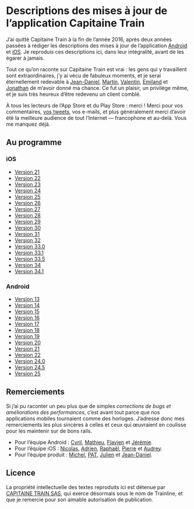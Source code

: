 # Descriptions des mises à jour de l’application Capitaine Train

J’ai quitté Capitaine Train à la fin de l’année 2016, après deux années passées à rédiger les descriptions des mises à jour de l’application [Android](https://play.google.com/store/apps/details?id=com.capitainetrain.android) et [iOS](https://itunes.apple.com/fr/app/trainline-europe/id599502670?mt=8). Je reproduis ces descriptions ici, dans leur intégralité, avant de les égarer à jamais.

Tout ce qu’on raconte sur Capitaine Train est vrai&nbsp;: les gens qui y travaillent sont extraordinaires, j’y ai vécu de fabuleux moments, et je serai éternellement redevable à [Jean-Daniel](https://twitter.com/jdguyot), [Martin](https://twitter.com/martoche), [Valentin](https://twitter.com/vsurrel), [Emiland](https://twitter.com/EmilandDC) et [Jonathan](https://twitter.com/Jodiroga) de m’avoir donné ma chance. Ce fut un plaisir, un privilège même, et je suis très heureux d’être redevenu un client comblé.

À tous les lecteurs de l’App Store et du Play Store&nbsp;: merci&nbsp;! Merci pour vos commentaires, [vos tweets](https://twitter.com/i/moments/901384263177777153), vos e-mails, et plus généralement merci d’avoir été la meilleure audience de tout l’Internet — francophone et au-delà. Vous me manquez déjà.

## Au programme

### iOS

* [Version 21](/ios/v21.md)
* [Version 22](/ios/v22.md)
* [Version 23](/ios/v23.md)
* [Version 24](/ios/v24.md)
* [Version 25](/ios/v25.md)
* [Version 26](/ios/v26.md)
* [Version 27](/ios/v27.md)
* [Version 28](/ios/v28.md)
* [Version 29](/ios/v29.md)
* [Version 30](/ios/v30.md)
* [Version 31](/ios/v31.md)
* [Version 32](/ios/v32.md)
* [Version 33.0](/ios/v33.0.md)
* [Version 33.1](/ios/v33.1.md)
* [Version 33.5](/ios/v33.5.md)
* [Version 34](/ios/v34.0.md)
* [Version 34.1](/ios/v34.1.md)

### Android

* [Version 13](/android/v13.md)
* [Version 14](/android/v14.md)
* [Version 15](/android/v15.md)
* [Version 16](/android/v16.md)
* [Version 17](/android/v17.md)
* [Version 18](/android/v18.md)
* [Version 19](/android/v19.md)
* [Version 20](/android/v20.md)
* [Version 21](/android/v21.md)
* [Version 22](/android/v22.md)
* [Version 24.0](/android/v24.0.md)
* [Version 24.5](/android/v24.5.md)
* [Version 25](/android/v25.md)

## Remerciements

Si j’ai pu raconter un peu plus que de simples _corrections de bugs et améliorations des performances_, c’est avant tout parce que nos applications mobiles tournaient comme des horloges. J’adresse donc mes remerciements les plus sincères à celles et ceux qui œuvraient en coulisse pour les maintenir sur de bons rails.

* Pour l’équipe Android&nbsp;: [Cyril](https://twitter.com/cyrilmottier), [Mathieu](https://twitter.com/Mathieu_Calba), [Flavien](https://twitter.com/FlavienLaurent) et [Jérémie](https://twitter.com/JeremMartinez).
* Pour l’équipe iOS&nbsp;: [Nicolas](https://twitter.com/_nb), [Adrien](https://twitter.com/adhumi), [Raphaël](https://twitter.com/raphaelmor), [Pierre](https://twitter.com/pmorinerie) et [Audrey](https://twitter.com/MvpOhhhDrey).
* Pour l’équipe produit&nbsp;: [Michel](https://twitter.com/michelgalibert), [PAT](https://twitter.com/patoth), [Julien](https://twitter.com/julien_bleton) et [Jean-Daniel](https://twitter.com/jdguyot).

## Licence

La propriété intellectuelle des textes reproduits ici est détenue par [CAPITAINE TRAIN SAS](https://www.trainline.fr/terms), qui exerce désormais sous le nom de Trainline, et que je remercie pour son aimable autorisation de publication.
